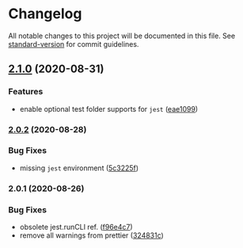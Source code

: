 # Changelog

All notable changes to this project will be documented in this file. See [standard-version](https://github.com/conventional-changelog/standard-version) for commit guidelines.

## [2.1.0](https://github.com/jimzhan/esnext-scripts/compare/v2.0.2...v2.1.0) (2020-08-31)


### Features

* enable optional test folder supports for `jest` ([eae1099](https://github.com/jimzhan/esnext-scripts/commit/eae1099b2d3d4b76ee678a3331a0dc04d93772b7))

### [2.0.2](https://github.com/jimzhan/esnext-scripts/compare/v2.0.1...v2.0.2) (2020-08-28)


### Bug Fixes

* missing `jest` environment ([5c3225f](https://github.com/jimzhan/esnext-scripts/commit/5c3225ff9870015de77bc80368b52ddd1912d838))

### 2.0.1 (2020-08-26)


### Bug Fixes

* obsolete jest.runCLI ref. ([f96e4c7](https://github.com/jimzhan/esnext-scripts/commit/f96e4c7a10a963b8aa05eeeb8d8004815f55212b))
* remove all warnings from prettier ([324831c](https://github.com/jimzhan/esnext-scripts/commit/324831c0546b486bf64e5a5931413f64badf085e))
